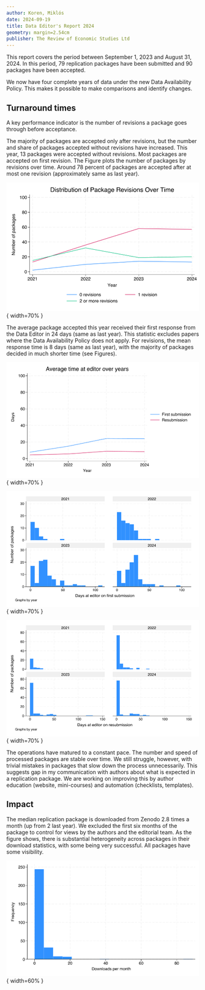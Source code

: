 ```yaml
---
author: Koren, Miklós
date: 2024-09-19
title: Data Editor's Report 2024
geometry: margin=2.54cm
publisher: The Review of Economic Studies Ltd
---
```


This report covers the period between September 1, 2023 and August 31, 2024. In this period, 79 replication packages have been submitted and 90 packages have been accepted. 

We now have four complete years of data under the new Data Availability Policy. This makes it possible to make comparisons and identify changes. 

## Turnaround times

A key performance indicator is the number of revisions a package goes through before acceptance. 

The majority of packages are accepted only after revisions, but the number and share of packages accepted without revisions have increased. This year, 13 packages were accepted without revisions. Most packages are accepted on first revision. The Figure plots the number of packages by revisions over time. Around 78 percent of packages are accepted after at most one revision (approximately same as last year).

![Three quarters of packages are accepted after at most one revision](revisions_time.png){ width=70% }

The average package accepted this year received their first response from the Data Editor in 24 days (same as last year). This statistic excludes papers where the Data Availability Policy does not apply. For revisions, the mean response time is 8 days (same as last year), with the majority of packages decided in much shorter time (see Figures).

![Average time at editorial team](editor_time.png){ width=70% }

![Distribution of time at editorial team: first submissions](editor_time0.png){ width=70% }

![Distribution of time at editorial team: resubmissions](editor_time1.png){ width=70% }

The operations have matured to a constant pace. The number and speed of processed packages are stable over time. We still struggle, however, with trivial mistakes in packages that slow down the process unnecessarily. This suggests gap in my communication with authors about what is expected in a replication package. We are working on improving this by author education (website, mini-courses) and automation (checklists, templates).

## Impact

The median replication package is downloaded from Zenodo 2.8 times a month (up from 2 last year). We excluded the first six months of the package to control for views by the authors and the editorial team. As the figure shows, there is substantial heterogeneity across packages in their download statistics, with some being very successful. All packages have some visibility.

![Unique downloads of packages from Zenodo](downloads_histogram.png){ width=60% }
